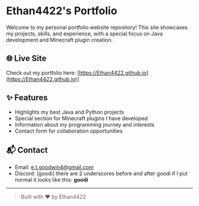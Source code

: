 # Ethan4422's Portfolio

Welcome to my personal portfolio website repository! This site showcases my projects, skills, and experience, with a special focus on Java development and Minecraft plugin creation.

## 🌐 Live Site

Check out my portfolio here: [https://Ethan4422.github.io](https://Ethan4422.github.io)]

## ✨ Features

- Highlights my best Java and Python projects
- Special section for Minecraft plugins I have developed
- Information about my programming journey and interests
- Contact form for collaboration opportunities



## 📬 Contact

- Email: [e.t.goodwin4@gmail.com](mailto:your-email@example.com)
- Discord: [goodi] there are 2 underscores before and after goodi if I put normal it looks like this: __goodi__
---

> Built with ❤️ by Ethan4422
